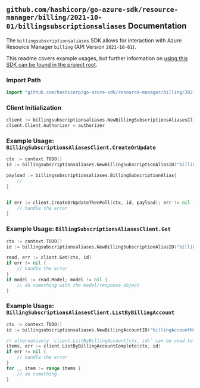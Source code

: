
## `github.com/hashicorp/go-azure-sdk/resource-manager/billing/2021-10-01/billingsubscriptionsaliases` Documentation

The `billingsubscriptionsaliases` SDK allows for interaction with Azure Resource Manager `billing` (API Version `2021-10-01`).

This readme covers example usages, but further information on [using this SDK can be found in the project root](https://github.com/hashicorp/go-azure-sdk/tree/main/docs).

### Import Path

```go
import "github.com/hashicorp/go-azure-sdk/resource-manager/billing/2021-10-01/billingsubscriptionsaliases"
```


### Client Initialization

```go
client := billingsubscriptionsaliases.NewBillingSubscriptionsAliasesClientWithBaseURI("https://management.azure.com")
client.Client.Authorizer = authorizer
```


### Example Usage: `BillingSubscriptionsAliasesClient.CreateOrUpdate`

```go
ctx := context.TODO()
id := billingsubscriptionsaliases.NewBillingSubscriptionAliasID("billingAccountName", "aliasName")

payload := billingsubscriptionsaliases.BillingSubscriptionAlias{
	// ...
}


if err := client.CreateOrUpdateThenPoll(ctx, id, payload); err != nil {
	// handle the error
}
```


### Example Usage: `BillingSubscriptionsAliasesClient.Get`

```go
ctx := context.TODO()
id := billingsubscriptionsaliases.NewBillingSubscriptionAliasID("billingAccountName", "aliasName")

read, err := client.Get(ctx, id)
if err != nil {
	// handle the error
}
if model := read.Model; model != nil {
	// do something with the model/response object
}
```


### Example Usage: `BillingSubscriptionsAliasesClient.ListByBillingAccount`

```go
ctx := context.TODO()
id := billingsubscriptionsaliases.NewBillingAccountID("billingAccountName")

// alternatively `client.ListByBillingAccount(ctx, id)` can be used to do batched pagination
items, err := client.ListByBillingAccountComplete(ctx, id)
if err != nil {
	// handle the error
}
for _, item := range items {
	// do something
}
```
